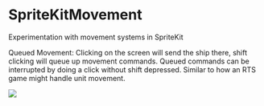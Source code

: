 SpriteKitMovement
=================

Experimentation with movement systems in SpriteKit

Queued Movement:
Clicking on the screen will send the ship there, shift clicking will queue up movement commands. Queued commands can be interrupted by doing a click without shift depressed. Similar to how an RTS game might handle unit movement.

![](http://buffbit.com/queuedMovement.gif)
